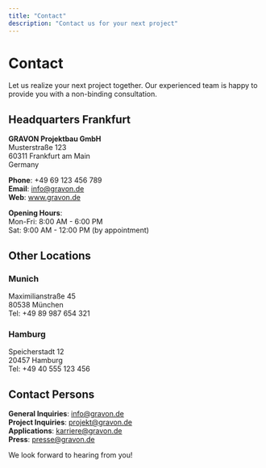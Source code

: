 ```yaml
---
title: "Contact"
description: "Contact us for your next project"
---
```


# Contact

Let us realize your next project together. Our experienced team is happy to provide you with a non-binding consultation.

## Headquarters Frankfurt

**GRAVON Projektbau GmbH**  
Musterstraße 123  
60311 Frankfurt am Main  
Germany

**Phone**: +49 69 123 456 789  
**Email**: info@gravon.de  
**Web**: www.gravon.de

**Opening Hours**:  
Mon-Fri: 8:00 AM - 6:00 PM  
Sat: 9:00 AM - 12:00 PM (by appointment)

## Other Locations

### Munich
Maximilianstraße 45  
80538 München  
Tel: +49 89 987 654 321

### Hamburg
Speicherstadt 12  
20457 Hamburg  
Tel: +49 40 555 123 456

## Contact Persons

**General Inquiries**: info@gravon.de  
**Project Inquiries**: projekt@gravon.de  
**Applications**: karriere@gravon.de  
**Press**: presse@gravon.de

We look forward to hearing from you!